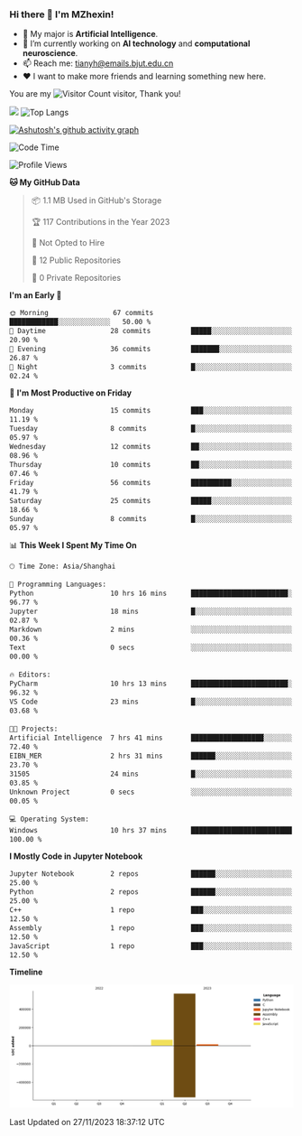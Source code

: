 ### Hi there 👋 I'm MZhexin!

- 💬 My major is **Artificial Intelligence**.
- 🔭 I’m currently working on **AI technology** and **computational neuroscience**.
- 📫 Reach me: <tianyh@emails.bjut.edu.cn> 
- :heart: I want to make more friends and learning something new here.

You are my ![Visitor Count](https://profile-counter.glitch.me/MZhexin/count.svg) visitor, Thank you!

 ![](https://github-readme-stats.vercel.app/api?username=MZhexin&show_icons=true&theme=transparent) ![Top Langs](https://github-readme-stats.vercel.app/api/top-langs/?username=MZhexin&layout=compact&theme=tokyonight) 

[![Ashutosh's github activity graph](https://github-readme-activity-graph.vercel.app/graph?username=MZhexin)](https://github.com/ashutosh00710/github-readme-activity-graph)



<!--START_SECTION:waka-->
![Code Time](http://img.shields.io/badge/Code%20Time-155%20hrs%2049%20mins-blue)

![Profile Views](http://img.shields.io/badge/Profile%20Views-482-blue)

**🐱 My GitHub Data** 

> 📦 1.1 MB Used in GitHub's Storage 
 > 
> 🏆 117 Contributions in the Year 2023
 > 
> 🚫 Not Opted to Hire
 > 
> 📜 12 Public Repositories 
 > 
> 🔑 0 Private Repositories 
 > 
**I'm an Early 🐤** 

```text
🌞 Morning                67 commits          ████████████░░░░░░░░░░░░░   50.00 % 
🌆 Daytime                28 commits          █████░░░░░░░░░░░░░░░░░░░░   20.90 % 
🌃 Evening                36 commits          ███████░░░░░░░░░░░░░░░░░░   26.87 % 
🌙 Night                  3 commits           █░░░░░░░░░░░░░░░░░░░░░░░░   02.24 % 
```
📅 **I'm Most Productive on Friday** 

```text
Monday                   15 commits          ███░░░░░░░░░░░░░░░░░░░░░░   11.19 % 
Tuesday                  8 commits           █░░░░░░░░░░░░░░░░░░░░░░░░   05.97 % 
Wednesday                12 commits          ██░░░░░░░░░░░░░░░░░░░░░░░   08.96 % 
Thursday                 10 commits          ██░░░░░░░░░░░░░░░░░░░░░░░   07.46 % 
Friday                   56 commits          ██████████░░░░░░░░░░░░░░░   41.79 % 
Saturday                 25 commits          █████░░░░░░░░░░░░░░░░░░░░   18.66 % 
Sunday                   8 commits           █░░░░░░░░░░░░░░░░░░░░░░░░   05.97 % 
```


📊 **This Week I Spent My Time On** 

```text
🕑︎ Time Zone: Asia/Shanghai

💬 Programming Languages: 
Python                   10 hrs 16 mins      ████████████████████████░   96.77 % 
Jupyter                  18 mins             █░░░░░░░░░░░░░░░░░░░░░░░░   02.87 % 
Markdown                 2 mins              ░░░░░░░░░░░░░░░░░░░░░░░░░   00.36 % 
Text                     0 secs              ░░░░░░░░░░░░░░░░░░░░░░░░░   00.00 % 

🔥 Editors: 
PyCharm                  10 hrs 13 mins      ████████████████████████░   96.32 % 
VS Code                  23 mins             █░░░░░░░░░░░░░░░░░░░░░░░░   03.68 % 

🐱‍💻 Projects: 
Artificial Intelligence  7 hrs 41 mins       ██████████████████░░░░░░░   72.40 % 
EIBN_MER                 2 hrs 31 mins       ██████░░░░░░░░░░░░░░░░░░░   23.70 % 
31505                    24 mins             █░░░░░░░░░░░░░░░░░░░░░░░░   03.85 % 
Unknown Project          0 secs              ░░░░░░░░░░░░░░░░░░░░░░░░░   00.05 % 

💻 Operating System: 
Windows                  10 hrs 37 mins      █████████████████████████   100.00 % 
```

**I Mostly Code in Jupyter Notebook** 

```text
Jupyter Notebook         2 repos             ██████░░░░░░░░░░░░░░░░░░░   25.00 % 
Python                   2 repos             ██████░░░░░░░░░░░░░░░░░░░   25.00 % 
C++                      1 repo              ███░░░░░░░░░░░░░░░░░░░░░░   12.50 % 
Assembly                 1 repo              ███░░░░░░░░░░░░░░░░░░░░░░   12.50 % 
JavaScript               1 repo              ███░░░░░░░░░░░░░░░░░░░░░░   12.50 % 
```



**Timeline**

![Lines of Code chart](https://raw.githubusercontent.com/MZhexin/MZhexin/main/assets/bar_graph.png)


 Last Updated on 27/11/2023 18:37:12 UTC
<!--END_SECTION:waka-->


